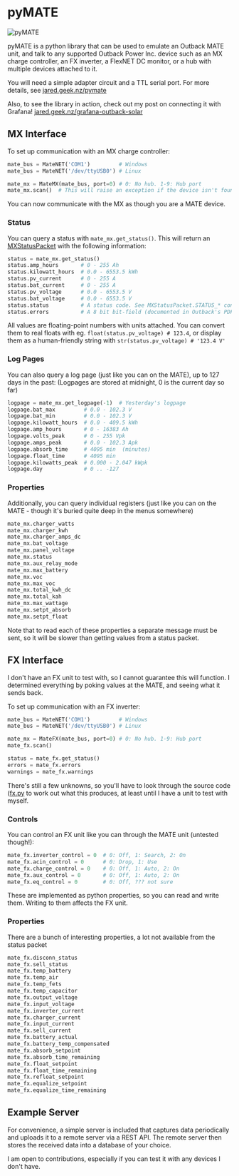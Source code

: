 # pyMATE

![pyMATE](http://jared.geek.nz/pymate/images/thumbs/tile_thumbB.png "pyMATE")

pyMATE is a python library that can be used to emulate an Outback MATE unit, and talk to any supported
Outback Power Inc. device such as an MX charge controller, an FX inverter, a FlexNET DC monitor, or a hub with
multiple devices attached to it.

You will need a simple adapter circuit and a TTL serial port. For more details, see [jared.geek.nz/pymate](http://jared.geek.nz/pymate)

Also, to see the library in action, check out my post on connecting it with Grafana! [jared.geek.nz/grafana-outback-solar](http://jared.geek.nz/grafana-outback-solar)

## MX Interface

To set up communication with an MX charge controller:
    
```python
mate_bus = MateNET('COM1')         # Windows
mate_bus = MateNET('/dev/ttyUSB0') # Linux

mate_mx = MateMX(mate_bus, port=0) # 0: No hub. 1-9: Hub port
mate_mx.scan()  # This will raise an exception if the device isn't found
```
    
You can now communicate with the MX as though you are a MATE device.

### Status

You can query a status with `mate_mx.get_status()`. This will return an [MXStatusPacket](matenet/mx.py#L14) with the following information:

```python
status = mate_mx.get_status()
status.amp_hours       # 0 - 255 Ah
status.kilowatt_hours  # 0.0 - 6553.5 kWh
status.pv_current      # 0 - 255 A
status.bat_current     # 0 - 255 A
status.pv_voltage      # 0.0 - 6553.5 V
status.bat_voltage     # 0.0 - 6553.5 V
status.status          # A status code. See MXStatusPacket.STATUS_* constants.
status.errors          # A 8 bit bit-field (documented in Outback's PDF)
```

All values are floating-point numbers with units attached. You can convert them to real floats with eg. `float(status.pv_voltage) # 123.4`, or display them as a human-friendly string with `str(status.pv_voltage) # '123.4 V'`
    
### Log Pages
    
You can also query a log page (just like you can on the MATE), up to 127 days in the past: (Logpages are stored at midnight, 0 is the current day so far)

```python
logpage = mate_mx.get_logpage(-1)  # Yesterday's logpage
logpage.bat_max         # 0.0 - 102.3 V
logpage.bat_min         # 0.0 - 102.3 V
logpage.kilowatt_hours  # 0.0 - 409.5 kWh
logpage.amp_hours       # 0 - 16383 Ah
logpage.volts_peak      # 0 - 255 Vpk
logpage.amps_peak       # 0.0 - 102.3 Apk
logpage.absorb_time     # 4095 min  (minutes)
logpage.float_time      # 4095 min
logpage.kilowatts_peak  # 0.000 - 2.047 kWpk
logpage.day             # 0 .. -127
```
    
### Properties
    
Additionally, you can query individual registers (just like you can on the MATE - though it's buried quite deep in the menus somewhere)

```python
mate_mx.charger_watts
mate_mx.charger_kwh
mate_mx.charger_amps_dc
mate_mx.bat_voltage
mate_mx.panel_voltage
mate_mx.status
mate_mx.aux_relay_mode
mate_mx.max_battery
mate_mx.voc
mate_mx.max_voc
mate_mx.total_kwh_dc
mate_mx.total_kah
mate_mx.max_wattage
mate_mx.setpt_absorb
mate_mx.setpt_float
```
    
Note that to read each of these properties a separate message must be sent, so it will be slower than getting values from a status packet.

## FX Interface

I don't have an FX unit to test with, so I cannot guarantee this will function. I determined everything by poking values at the MATE, and seeing what it sends back.

To set up communication with an FX inverter:

```python
mate_bus = MateNET('COM1')         # Windows
mate_bus = MateNET('/dev/ttyUSB0') # Linux

mate_mx = MateFX(mate_bus, port=0) # 0: No hub. 1-9: Hub port
mate_fx.scan()

status = mate_fx.get_status()
errors = mate_fx.errors
warnings = mate_fx.warnings
```

There's still a few unknowns, so you'll have to look through the source code ([fx.py](matenet/fx.py) to work out what this produces, at least until I have a unit to test with myself.

### Controls

You can control an FX unit like you can through the MATE unit (untested though!):

```python
mate_fx.inverter_control = 0  # 0: Off, 1: Search, 2: On
mate_fx.acin_control = 0      # 0: Drop, 1: Use
mate_fx.charge_control = 0    # 0: Off, 1: Auto, 2: On
mate_fx.aux_control = 0       # 0: Off, 1: Auto, 2: On
mate_fx.eq_control = 0        # 0: Off, ??? not sure
```
    
These are implemented as python properties, so you can read and write them. Writing to them affects the FX unit.
    
### Properties

There are a bunch of interesting properties, a lot not available from the status packet

```python
mate_fx.disconn_status
mate_fx.sell_status
mate_fx.temp_battery
mate_fx.temp_air
mate_fx.temp_fets
mate_fx.temp_capacitor
mate_fx.output_voltage
mate_fx.input_voltage
mate_fx.inverter_current
mate_fx.charger_current
mate_fx.input_current
mate_fx.sell_current
mate_fx.battery_actual
mate_fx.battery_temp_compensated
mate_fx.absorb_setpoint
mate_fx.absorb_time_remaining
mate_fx.float_setpoint
mate_fx.float_time_remaining
mate_fx.refloat_setpoint
mate_fx.equalize_setpoint
mate_fx.equalize_time_remaining
```

## Example Server

For convenience, a simple server is included that captures data periodically
and uploads it to a remote server via a REST API.
The remote server then stores the received data into a database of your choice.



I am open to contributions, especially if you can test it with any devices I don't have.
